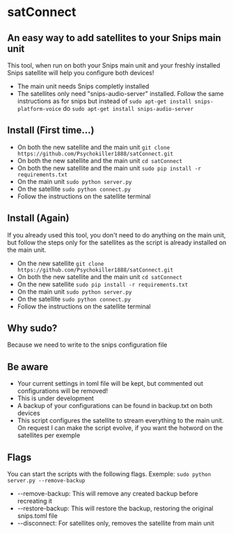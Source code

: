 # satConnect

## An easy way to add satellites to your Snips main unit

This tool, when run on both your Snips main unit and your freshly installed Snips satellite will help you configure both devices!

* The main unit needs Snips completly installed
* The satellites only need "snips-audio-server" installed. Follow the same instructions as for snips but instead of ```sudo apt-get install snips-platform-voice``` do ```sudo apt-get install snips-audio-server```

## Install (First time...)

* On both the new satellite and the main unit ```git clone https://github.com/Psychokiller1888/satConnect.git```
* On both the new satellite and the main unit ```cd satConnect```
* On both the new satellite and the main unit ```sudo pip install -r requirements.txt```
* On the main unit ```sudo python server.py```
* On the satellite ```sudo python connect.py```
* Follow the instructions on the satellite terminal

## Install (Again)

If you already used this tool, you don't need to do anything on the main unit, but follow the steps only for the satellites as the script is already installed on the main unit. 

* On the new satellite ```git clone https://github.com/Psychokiller1888/satConnect.git```
* On both the new satellite and the main unit ```cd satConnect```
* On the new satellite ```sudo pip install -r requirements.txt```
* On the main unit ```sudo python server.py```
* On the satellite ```sudo python connect.py```
* Follow the instructions on the satellite terminal

## Why sudo?

Because we need to write to the snips configuration file

## Be aware

* Your current settings in toml file will be kept, but commented out configurations will be removed!
* This is under development
* A backup of your configurations can be found in backup.txt on both devices
* This script configures the satellite to stream everything to the main unit. On request I can make the script evolve, if you want the hotword on the satellites per exemple

## Flags
You can start the scripts with the following flags. Exemple: ```sudo python server.py --remove-backup```
* --remove-backup: This will remove any created backup before recreating it
* --restore-backup: This will restore the backup, restoring the original snips.toml file
* --disconnect: For satellites only, removes the satellite from main unit

